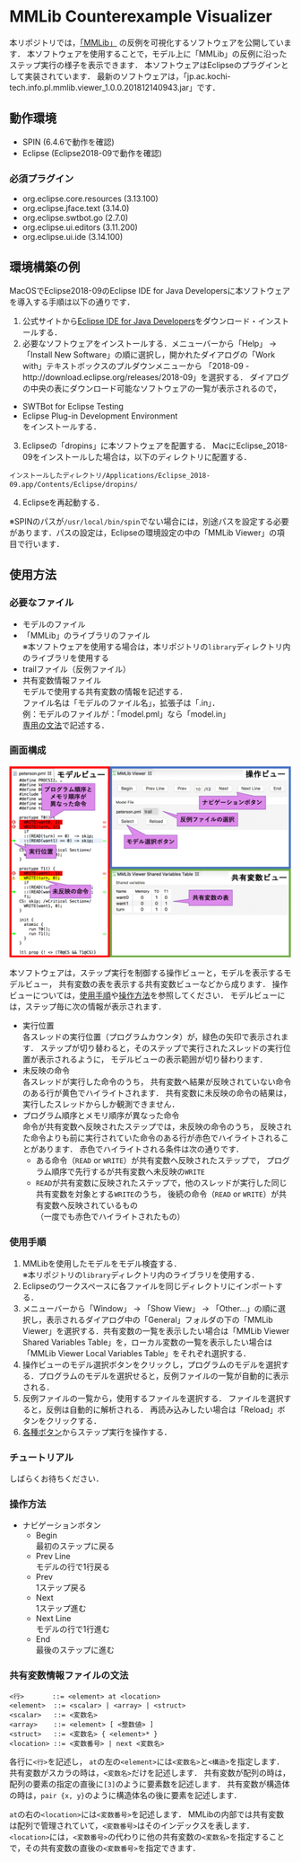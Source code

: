 # MMLib Counterexample Visualizer
本リポジトリでは，[「MMLib」](https://github.com/plasklab/mmlib)
の反例を可視化するソフトウェアを公開しています．
本ソフトウェアを使用することで，モデル上に「MMLib」の反例に沿ったステップ実行の様子を表示できます．
本ソフトウェアはEclipseのプラグインとして実装されています．
最新のソフトウェアは，「jp.ac.kochi-tech.info.pl.mmlib.viewer_1.0.0.201812140943.jar」です．

## 動作環境
- SPIN (6.4.6で動作を確認)
- Eclipse (Eclipse2018-09で動作を確認)

### 必須プラグイン
- org.eclipse.core.resources (3.13.100)
- org.eclipse.jface.text (3.14.0)
- org.eclipse.swtbot.go (2.7.0)
- org.eclipse.ui.editors (3.11.200)
- org.eclipse.ui.ide (3.14.100)


## 環境構築の例
MacOSでEclipse2018-09のEclipse IDE for Java Developersに本ソフトウェアを導入する手順は以下の通りです．
1. 公式サイトから[Eclipse IDE for Java Developers](https://www.eclipse.org/downloads/packages/release/2018-09/r/eclipse-ide-java-developers)をダウンロード・インストールする．
2. 必要なソフトウェアをインストールする．メニューバーから「Help」 -> 「Install New Software」の順に選択し，開かれたダイアログの「Work with」テキストボックスのプルダウンメニューから 「2018-09 - http\://download.eclipse.org/releases/2018-09」を選択する．
ダイアログの中央の表にダウンロード可能なソフトウェアの一覧が表示されるので，
  - SWTBot for Eclipse Testing
  - Eclipse Plug-in Development Environment  
  をインストールする．
3. Eclipseの「dropins」に本ソフトウェアを配置する．
MacにEclipse_2018-09をインストールした場合は，以下のディレクトリに配置する．
```
インストールしたディレクトリ/Applications/Eclipse_2018-09.app/Contents/Eclipse/dropins/
```
4. Eclipseを再起動する．

※SPINのパスが`/usr/local/bin/spin`でない場合には，別途パスを設定する必要があります．パスの設定は，Eclipseの環境設定の中の「MMLib Viewer」の項目で行います．


## 使用方法
### 必要なファイル
  - モデルのファイル
  - 「MMLib」のライブラリのファイル  
  ※本ソフトウェアを使用する場合は，本リポジトリの`library`ディレクトリ内のライブラリを使用する
  - trailファイル（反例ファイル）
  - 共有変数情報ファイル  
  モデルで使用する共有変数の情報を記述する．  
  ファイル名は「モデルのファイル名」，拡張子は「.in」．  
  例：モデルのファイルが：「model.pml」なら「model.in」  
  [専用の文法](#共有変数情報ファイルの文法)で記述する．

### 画面構成
  ![gamen](software.png)

本ソフトウェアは，ステップ実行を制御する操作ビューと，モデルを表示するモデルビュー，
共有変数の表を表示する共有変数ビューなどから成ります．
操作ビューについては，[使用手順](#使用手順)や[操作方法](#操作方法)を参照してください．
モデルビューには，ステップ毎に次の情報が表示されます．
- 実行位置  
各スレッドの実行位置（プログラムカウンタ）が，緑色の矢印で表示されます．
ステップが切り替わると，そのステップで実行されたスレッドの実行位置が表示されるように，
モデルビューの表示範囲が切り替わります．
- 未反映の命令  
各スレッドが実行した命令のうち，
共有変数へ結果が反映されていない命令のある行が黄色でハイライトされます．
共有変数に未反映の命令の結果は，実行したスレッドからしか観測できません．
- プログラム順序とメモリ順序が異なった命令  
命令が共有変数へ反映されたステップでは，未反映の命令のうち，
反映された命令よりも前に実行されていた命令のある行が赤色でハイライトされることがあります．
赤色でハイライトされる条件は次の通りです．
  - ある命令（`READ` or `WRITE`）が共有変数へ反映されたステップで，
  プログラム順序で先行するが共有変数へ未反映の`WRITE`
  - `READ`が共有変数に反映されたステップで，他のスレッドが実行した同じ共有変数を対象とする`WRITE`のうち，
  後続の命令（`READ` or `WRITE`）が共有変数へ反映されているもの  
  （一度でも赤色でハイライトされたもの）


### 使用手順
  1. MMLibを使用したモデルをモデル検査する．  
  ※本リポジトリの`library`ディレクトリ内のライブラリを使用する．
  1. Eclipseのワークスペースに各ファイルを同じディレクトリにインポートする．
  2. メニューバーから「Window」 -> 「Show View」 -> 「Other…」の順に選択し，表示されるダイアログ中の「General」フォルダの下の「MMLib Viewer」を選択する．共有変数の一覧を表示したい場合は「MMLib Viewer Shared Variables Table」を，ローカル変数の一覧を表示したい場合は「MMLib Viewer Local Variables Table」をそれぞれ選択する．
  3. 操作ビューのモデル選択ボタンをクリックし，プログラムのモデルを選択する．プログラムのモデルを選択せると，反例ファイルの一覧が自動的に表示される．
  4. 反例ファイルの一覧から，使用するファイルを選択する．
  ファイルを選択すると，反例は自動的に解析される．
  再読み込みしたい場合は「Reload」ボタンをクリックする．
  5. [各種ボタン](#操作方法)からステップ実行を操作する．

### チュートリアル
しばらくお待ちください．

### 操作方法
  - ナビゲーションボタン  
    - Begin  
    最初のステップに戻る
    - Prev Line  
    モデルの行で1行戻る
    - Prev  
    1ステップ戻る
    - Next  
    1ステップ進む
    - Next Line  
    モデルの行で1行進む
    - End  
    最後のステップに進む

### 共有変数情報ファイルの文法
```
<行>       ::= <element> at <location>
<element>  ::= <scalar> | <array> | <struct>
<scalar>   ::= <変数名>
<array>    ::= <element> [ <整数値> ]
<struct>   ::= <変数名> { <element>* }
<location> ::= <変数番号> | next <変数名>
```

各行に`<行>`を記述し，
`at`の左の`<element>`には`<変数名>`と`<構造>`を指定します．
共有変数がスカラの時は，`<変数名>`だけを記述します．
共有変数が配列の時は，配列の要素の指定の直後に`[3]`のように要素数を記述します．
共有変数が構造体の時は，`pair {x, y}`のように構造体名の後に要素を記述します．

`at`の右の`<location>`には`<変数番号>`を記述します．
MMLibの内部では共有変数は配列で管理されていて，`<変数番号>`はそのインデックスを表します．
`<location>`には，`<変数番号>`の代わりに他の共有変数の`<変数名>`を指定することで，その共有変数の直後の`<変数番号>`を指定できます．


###
